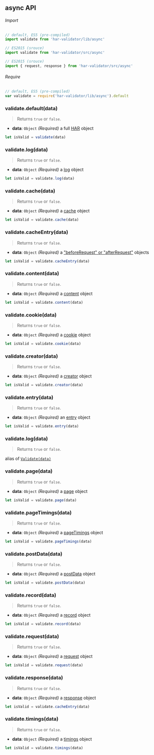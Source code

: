 ## async API

###### Import

```js
// default, ES5 (pre-compiled)
import validate from 'har-validator/lib/async'

// ES2015 (srouce)
import validate from 'har-validator/src/async'

// ES2015 (srouce)
import { request, response } from 'har-validator/src/async'
```

###### Require

```js
// default, ES5 (pre-compiled)
var validate = require('har-validator/lib/async').default
```

### validate.default(data)

> Returns `true` or `false`.

- **data**: `Object` *(Required)*
  a full [HAR](http://www.softwareishard.com/blog/har-12-spec/) object

```js
let isValid = validate(data)
```

### validate.log(data)

> Returns `true` or `false`.

- **data**: `Object` *(Required)*
  a [log](http://www.softwareishard.com/blog/har-12-spec/#log) object

```js
let isValid = validate.log(data)
```

### validate.cache(data)

> Returns `true` or `false`.

- **data**: `Object` *(Required)*
  a [cache](http://www.softwareishard.com/blog/har-12-spec/#cache) object

```js
let isValid = validate.cache(data)
```

### validate.cacheEntry(data)

> Returns `true` or `false`.

- **data**: `Object` *(Required)*
  a ["beforeRequest" or "afterRequest"](http://www.softwareishard.com/blog/har-12-spec/#cache) objects

```js
let isValid = validate.cacheEntry(data)
```

### validate.content(data)

> Returns `true` or `false`.

- **data**: `Object` *(Required)*
  a [content](http://www.softwareishard.com/blog/har-12-spec/#content) object

```js
let isValid = validate.content(data)
```

### validate.cookie(data)

> Returns `true` or `false`.

- **data**: `Object` *(Required)*
  a [cookie](http://www.softwareishard.com/blog/har-12-spec/#cookies) object

```js
let isValid = validate.cookie(data)
```

### validate.creator(data)

> Returns `true` or `false`.

- **data**: `Object` *(Required)*
  a [creator](http://www.softwareishard.com/blog/har-12-spec/#creator) object

```js
let isValid = validate.creator(data)
```

### validate.entry(data)

> Returns `true` or `false`.

- **data**: `Object` *(Required)*
  an [entry](http://www.softwareishard.com/blog/har-12-spec/#entries) object

```js
let isValid = validate.entry(data)
```

### validate.log(data)

> Returns `true` or `false`.

alias of [`Validate(data)`](#validate-data-callback-)

### validate.page(data)

> Returns `true` or `false`.

- **data**: `Object` *(Required)*
  a [page](http://www.softwareishard.com/blog/har-12-spec/#pages) object

```js
let isValid = validate.page(data)
```

### validate.pageTimings(data)

> Returns `true` or `false`.

- **data**: `Object` *(Required)*
  a [pageTimings](http://www.softwareishard.com/blog/har-12-spec/#pageTimings) object

```js
let isValid = validate.pageTimings(data)
```

### validate.postData(data)

> Returns `true` or `false`.

- **data**: `Object` *(Required)*
  a [postData](http://www.softwareishard.com/blog/har-12-spec/#postData) object

```js
let isValid = validate.postData(data)
```

### validate.record(data)

> Returns `true` or `false`.

- **data**: `Object` *(Required)*
  a [record](http://www.softwareishard.com/blog/har-12-spec/#headers) object

```js
let isValid = validate.record(data)
```

### validate.request(data)

> Returns `true` or `false`.

- **data**: `Object` *(Required)*
  a [request](http://www.softwareishard.com/blog/har-12-spec/#request) object

```js
let isValid = validate.request(data)
```

### validate.response(data)

> Returns `true` or `false`.

- **data**: `Object` *(Required)*
  a [response](http://www.softwareishard.com/blog/har-12-spec/#response) object

```js
let isValid = validate.cacheEntry(data)
```

### validate.timings(data)

> Returns `true` or `false`.

- **data**: `Object` *(Required)*
  a [timings](http://www.softwareishard.com/blog/har-12-spec/#timings) object

```js
let isValid = validate.timings(data)
```
